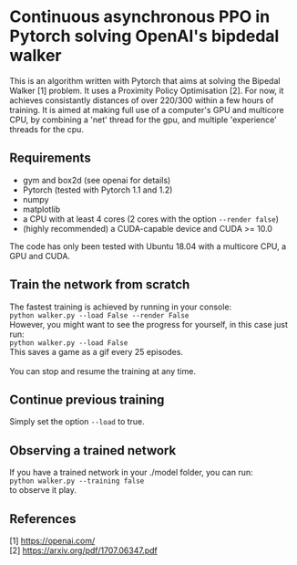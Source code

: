 # Continuous asynchronous PPO in Pytorch solving OpenAI's bipdedal walker

This is an algorithm written with Pytorch that aims at solving the Bipedal Walker [1] problem.
It uses a Proximity Policy Optimisation [2]. For now, it achieves consistantly distances of over 220/300 within a few hours of training.
It is aimed at making full use of a computer's GPU and multicore CPU, by combining a 'net' thread for the gpu, 
and multiple 'experience' threads for the cpu.

## Requirements

* gym and box2d (see openai for details)
* Pytorch (tested with Pytorch 1.1 and 1.2)
* numpy
* matplotlib
* a CPU with at least 4 cores (2 cores with the option `--render false`)
* (highly recommended) a CUDA-capable device and CUDA >= 10.0

The code has only been tested with Ubuntu 18.04 with a multicore CPU, a GPU and CUDA.

## Train the network from scratch

The fastest training is achieved by running in your console: \
`python walker.py --load False --render False` \
However, you might want to see the progress for yourself, in this case just run: \
`python walker.py --load False` \
This saves a game as a gif every 25 episodes. \
\
You can stop and resume the training at any time.

## Continue previous training

Simply set the option `--load` to true.

## Observing a trained network
If you have a trained network in your ./model folder, you can run: \
`python walker.py --training false` \
to observe it play.

## References
[1] https://openai.com/ \
[2] https://arxiv.org/pdf/1707.06347.pdf